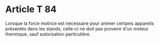 # Article T 84

Lorsque la force motrice est nécessaire pour animer certains appareils présentés dans les stands, celle-ci ne doit pas provenir d'un moteur thermique, sauf autorisation particulière.
